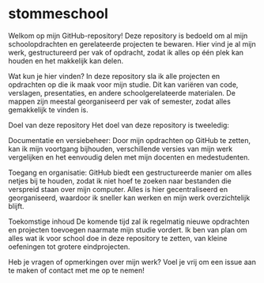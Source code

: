 # stommeschool
Welkom op mijn GitHub-repository! Deze repository is bedoeld om al mijn schoolopdrachten en gerelateerde projecten te bewaren. Hier vind je al mijn werk, gestructureerd per vak of opdracht, zodat ik alles op één plek kan houden en het makkelijk kan delen.

Wat kun je hier vinden?
In deze repository sla ik alle projecten en opdrachten op die ik maak voor mijn studie. Dit kan variëren van code, verslagen, presentaties, en andere schoolgerelateerde materialen. De mappen zijn meestal georganiseerd per vak of semester, zodat alles gemakkelijk te vinden is.

Doel van deze repository
Het doel van deze repository is tweeledig:

Documentatie en versiebeheer: Door mijn opdrachten op GitHub te zetten, kan ik mijn voortgang bijhouden, verschillende versies van mijn werk vergelijken en het eenvoudig delen met mijn docenten en medestudenten.

Toegang en organisatie: GitHub biedt een gestructureerde manier om alles netjes bij te houden, zodat ik niet hoef te zoeken naar bestanden die verspreid staan over mijn computer. Alles is hier gecentraliseerd en georganiseerd, waardoor ik sneller kan werken en mijn werk overzichtelijk blijft.

Toekomstige inhoud
De komende tijd zal ik regelmatig nieuwe opdrachten en projecten toevoegen naarmate mijn studie vordert. Ik ben van plan om alles wat ik voor school doe in deze repository te zetten, van kleine oefeningen tot grotere eindprojecten.

Heb je vragen of opmerkingen over mijn werk? Voel je vrij om een issue aan te maken of contact met me op te nemen!



